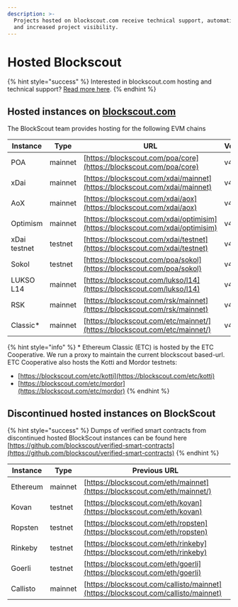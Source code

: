 ```yaml
---
description: >-
  Projects hosted on blockscout.com receive technical support, automatic updates
  and increased project visibility.
---
```


# Hosted Blockscout

{% hint style="success" %}
Interested in blockscout.com hosting and technical support? [Read more here](../../for-projects/premium-features/your-chain-on-blockscout.com.md).
{% endhint %}

## Hosted instances on [blockscout.com](http://blockscout.com)

The BlockScout team provides hosting for the following EVM chains

| Instance     | Type    | URL                                                                            | Version |
| ------------ | ------- | ------------------------------------------------------------------------------ | ------- |
| POA          | mainnet | [https://blockscout.com/poa/core](https://blockscout.com/poa/core)             | v4.1.2  |
| xDai         | mainnet | [https://blockscout.com/xdai/mainnet](https://blockscout.com/xdai/mainnet)     | v4.1.1  |
| AoX          | mainnet | [https://blockscout.com/xdai/aox](https://blockscout.com/xdai/aox)             | v4.1.1  |
| Optimism     | mainnet | [https://blockscout.com/xdai/optimisim](https://blockscout.com/xdai/optimisim) | v4.1.1  |
| xDai testnet | testnet | [https://blockscout.com/xdai/testnet](https://blockscout.com/xdai/testnet)     | v4.1.0  |
| Sokol        | testnet | [https://blockscout.com/poa/sokol](https://blockscout.com/poa/sokol)           | v4.1.2  |
| LUKSO L14    | mainnet | [https://blockscout.com/lukso/l14](https://blockscout.com/lukso/l14)           | v4.1.2  |
| RSK          | mainnet | [https://blockscout.com/rsk/mainnet](https://blockscout.com/rsk/mainnet)       | v4.1.2  |
| Classic\*    | mainnet | [https://blockscout.com/etc/mainnet/](https://blockscout.com/etc/mainnet/)     | v4.1.0  |

{% hint style="info" %}
\* Ethereum Classic (ETC) is hosted by the ETC Cooperative. We run a proxy to maintain the current blockscout based-url. ETC Cooperative also hosts the Kotti and Mordor testnets:

* [https://blockscout.com/etc/kotti](https://blockscout.com/etc/kotti)
* [https://blockscout.com/etc/mordor](https://blockscout.com/etc/mordor)
{% endhint %}

## Discontinued hosted instances on BlockScout

{% hint style="success" %}
Dumps of verified smart contracts from discontinued hosted BlockScout instances can be found here [https://github.com/blockscout/verified-smart-contracts](https://github.com/blockscout/verified-smart-contracts)
{% endhint %}

| Instance | Type    | Previous URL                                                                       |
| -------- | ------- | ---------------------------------------------------------------------------------- |
| Ethereum | mainnet | [https://blockscout.com/eth/mainnet](https://blockscout.com/eth/mainnet/)          |
| Kovan    | testnet | [https://blockscout.com/eth/kovan](https://blockscout.com/eth/kovan)               |
| Ropsten  | testnet | [https://blockscout.com/eth/ropsten](https://blockscout.com/eth/ropsten)           |
| Rinkeby  | testnet | [https://blockscout.com/eth/rinkeby](https://blockscout.com/eth/rinkeby)           |
| Goerli   | testnet | [https://blockscout.com/eth/goerli](https://blockscout.com/eth/goerli)             |
| Callisto | mainnet | [https://blockscout.com/callisto/mainnet](https://blockscout.com/callisto/mainnet) |
